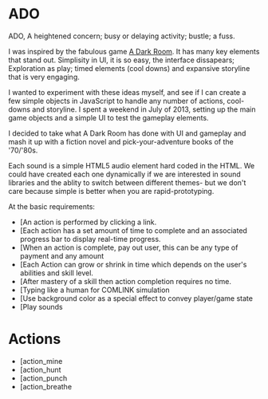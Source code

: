 # ADO
ADO, A heightened concern; busy or delaying activity; bustle; a fuss.


I was inspired by the fabulous game [A Dark Room](http://adarkroom.doublespeakgames.com/). It has many key elements that stand out. Simplisity in UI, it is so easy, the interface dissapears; Exploration as play; timed elements (cool downs) and expansive storyline that is very engaging.

I wanted to experiment with these ideas myself, and see if I can create a few simple objects in JavaScript to handle any number of actions, cool-downs and storyline. I spent a weekend in July of 2013, setting up the main game objects and a simple UI to test the gameplay elements.

I decided to take what A Dark Room has done with UI and gameplay and mash it up with a fiction novel and pick-your-adventure books of the '70/'80s. 

Each sound is a simple HTML5 audio element hard coded in the HTML. We could have created each one dynamically if we are interested in sound libraries and the ablity to switch between different themes- but we don't care because simple is better when you are rapid-prototyping.

At the basic requirements:
- [An action is performed by clicking a link. 
- [Each action has a set amount of time to complete and an associated progress bar to display real-time progress. 
- [When an action is complete, pay out user, this can be any type of payment and any amount
- [Each Action can grow or shrink in time which depends on the user's abilities and skill level.
- [After mastery of a skill then action completion requires no time.
- [Typing like a human for COMLINK simulation
- [Use background color as a special effect to convey player/game state
- [Play sounds

# Actions
- [action_mine
- [action_hunt
- [action_punch
- [action_breathe




